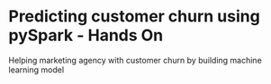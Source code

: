 # Predicting customer churn using pySpark - Hands On
 Helping marketing agency with customer churn by building machine learning model
